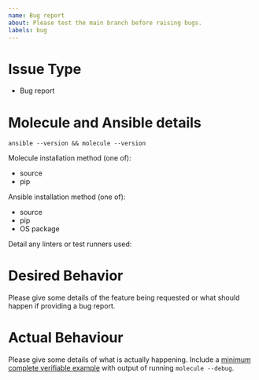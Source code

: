 ```yaml
---
name: Bug report
about: Please test the main branch before raising bugs.
labels: bug
---
```


<!--- Verify first that your issue is not already reported on GitHub -->
<!--- Do not report bugs before reproducing them with the code of the main branch! -->
<!--- Please also check https://ansible.readthedocs.io/projects/molecule/faq/ --->
<!--- Please use https://github.com/ansible-community/molecule/discussions for usage questions -->

# Issue Type

- Bug report

# Molecule and Ansible details

```
ansible --version && molecule --version
```

Molecule installation method (one of):

- source
- pip

Ansible installation method (one of):

- source
- pip
- OS package

Detail any linters or test runners used:

# Desired Behavior

Please give some details of the feature being requested or what
should happen if providing a bug report.

# Actual Behaviour

Please give some details of what is actually happening.
Include a [minimum complete verifiable example](https://stackoverflow.com/help/mcve) with
output of running `molecule --debug`.
